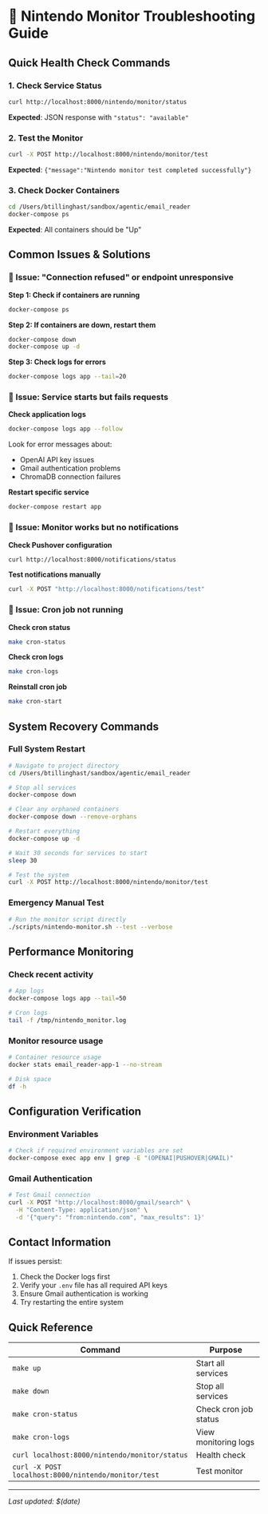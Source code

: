 # 🔧 Nintendo Monitor Troubleshooting Guide

## Quick Health Check Commands

### 1. Check Service Status

```bash
curl http://localhost:8000/nintendo/monitor/status
```

**Expected**: JSON response with `"status": "available"`

### 2. Test the Monitor

```bash
curl -X POST http://localhost:8000/nintendo/monitor/test
```

**Expected**: `{"message":"Nintendo monitor test completed successfully"}`

### 3. Check Docker Containers

```bash
cd /Users/btillinghast/sandbox/agentic/email_reader
docker-compose ps
```

**Expected**: All containers should be "Up"

## Common Issues & Solutions

### 🔴 Issue: "Connection refused" or endpoint unresponsive

**Step 1: Check if containers are running**

```bash
docker-compose ps
```

**Step 2: If containers are down, restart them**

```bash
docker-compose down
docker-compose up -d
```

**Step 3: Check logs for errors**

```bash
docker-compose logs app --tail=20
```

### 🔴 Issue: Service starts but fails requests

**Check application logs**

```bash
docker-compose logs app --follow
```

Look for error messages about:

- OpenAI API key issues
- Gmail authentication problems
- ChromaDB connection failures

**Restart specific service**

```bash
docker-compose restart app
```

### 🔴 Issue: Monitor works but no notifications

**Check Pushover configuration**

```bash
curl http://localhost:8000/notifications/status
```

**Test notifications manually**

```bash
curl -X POST "http://localhost:8000/notifications/test"
```

### 🔴 Issue: Cron job not running

**Check cron status**

```bash
make cron-status
```

**Check cron logs**

```bash
make cron-logs
```

**Reinstall cron job**

```bash
make cron-start
```

## System Recovery Commands

### Full System Restart

```bash
# Navigate to project directory
cd /Users/btillinghast/sandbox/agentic/email_reader

# Stop all services
docker-compose down

# Clear any orphaned containers
docker-compose down --remove-orphans

# Restart everything
docker-compose up -d

# Wait 30 seconds for services to start
sleep 30

# Test the system
curl -X POST http://localhost:8000/nintendo/monitor/test
```

### Emergency Manual Test

```bash
# Run the monitor script directly
./scripts/nintendo-monitor.sh --test --verbose
```

## Performance Monitoring

### Check recent activity

```bash
# App logs
docker-compose logs app --tail=50

# Cron logs
tail -f /tmp/nintendo_monitor.log
```

### Monitor resource usage

```bash
# Container resource usage
docker stats email_reader-app-1 --no-stream

# Disk space
df -h
```

## Configuration Verification

### Environment Variables

```bash
# Check if required environment variables are set
docker-compose exec app env | grep -E "(OPENAI|PUSHOVER|GMAIL)"
```

### Gmail Authentication

```bash
# Test Gmail connection
curl -X POST "http://localhost:8000/gmail/search" \
  -H "Content-Type: application/json" \
  -d '{"query": "from:nintendo.com", "max_results": 1}'
```

## Contact Information

If issues persist:

1. Check the Docker logs first
2. Verify your `.env` file has all required API keys
3. Ensure Gmail authentication is working
4. Try restarting the entire system

## Quick Reference

| Command                                             | Purpose               |
| --------------------------------------------------- | --------------------- |
| `make up`                                           | Start all services    |
| `make down`                                         | Stop all services     |
| `make cron-status`                                  | Check cron job status |
| `make cron-logs`                                    | View monitoring logs  |
| `curl localhost:8000/nintendo/monitor/status`       | Health check          |
| `curl -X POST localhost:8000/nintendo/monitor/test` | Test monitor          |

---

_Last updated: $(date)_
